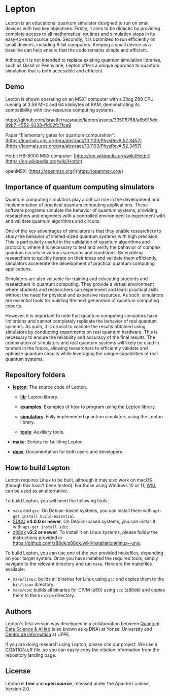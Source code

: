# Lepton
Lepton is an educational quantum simulator designed to run on small devices with two key objectives. Firstly, it aims to be didactic by providing complete access to all mathematical routines and simulation steps in its easy-to-read source code. Secondly, it is optimized to run efficiently on small devices, including 8-bit computers. Keeping a small device as a baseline can help ensure that the code remains simple and efficient.

Although it is not intended to replace existing quantum simulation libraries, such as Qiskit or Pennylane, Lepton offers a unique approach to quantum simulation that is both accessible and efficient.

## Demo
Lepton is shown operating on an MSX1 computer with a Zilog Z80 CPU running at 3.58 MHz and 64 kilobytes of RAM, demonstrating its compatibility with low-resource computing systems.

https://github.com/israelferrazaraujo/lepton/assets/33506768/a8b915dd-89b7-4552-9338-ffd02fc7fce9

Paper "Elementary gates for quantum computation":
[https://journals.aps.org/pra/abstract/10.1103/PhysRevA.52.3457](https://journals.aps.org/pra/abstract/10.1103/PhysRevA.52.3457)

Hotbit HB-8000 MSX computer:
[https://en.wikipedia.org/wiki/Hotbit](https://en.wikipedia.org/wiki/Hotbit)

openMSX:
[https://openmsx.org/](https://openmsx.org/)

## Importance of quantum computing simulators
Quantum computing simulators play a critical role in the development and implementation of practical quantum computing applications. These software programs simulate the behavior of quantum systems, providing researchers and engineers with a controlled environment to experiment with and validate quantum algorithms and circuits.

One of the key advantages of simulators is that they enable researchers to study the behavior of limited-sized quantum systems with high precision. This is particularly useful in the validation of quantum algorithms and protocols, where it is necessary to test and verify the behavior of complex quantum circuits in various scenarios and conditions. By enabling researchers to quickly iterate on their ideas and validate them efficiently, simulators accelerate the development of practical quantum computing applications.

Simulators are also valuable for training and educating students and researchers in quantum computing. They provide a virtual environment where students and researchers can experiment and learn practical skills without the need for physical and expensive resources. As such, simulators are essential tools for building the next generation of quantum computing experts.

However, it is important to note that quantum computing simulators have limitations and cannot completely replicate the behavior of real quantum systems. As such, it is crucial to validate the results obtained using simulators by conducting experiments on real quantum hardware. This is necessary to ensure the reliability and accuracy of the final results. The combination of simulators and real quantum systems will likely be used in tandem in the future, allowing researchers to efficiently validate and optimize quantum circuits while leveraging the unique capabilities of real quantum systems.

## Repository folders
* [**lepton**](/lepton): The source code of Lepton.

    * [**lib**](lepton/lib): Lepton library.

    * [**examples**](lepton/examples): Examples of how to program using the Lepton library.

    * [**simulators**](lepton/simulators): Fully implemented quantum simulators using the Lepton library.

    * [**tools**](lepton/tools): Auxiliary tools.

* [**make**](/make): Scripts for building Lepton.

* [**docs**](/docs): Documentation for both users and developers.

## How to build Lepton
Lepton requires Linux to be built, although it may also work on macOS (though this hasn't been tested). For those using Windows 10 or 11, [WSL](https://learn.microsoft.com/en-us/windows/wsl/) can be used as an alternative.

To build Lepton, you will need the following tools:

* `make` and `gcc`. On Debian-based systems, you can install them with `apt-get install build-essential`.
* [SDCC](http://sdcc.sourceforge.net/) **v4.0.0 or newer**. On Debian-based systems, you can install it with `apt-get install sdcc`.
* [z88dk](https://z88dk.org/) **v2.2 or newer**. To install it on Linux systems, please follow the instructions provided in https://github.com/z88dk/z88dk/wiki/installation#linux--unix.

To build Lepton, you can use one of the two provided makefiles, depending on your target system. Once you have installed the required tools, simply navigate to the relevant directory and run `make`. Here are the makefiles available:

* `make/linux`: builds all binaries for Linux using `gcc` and copies them to the `bin/linux` directory.
* `make/cpm`: builds all binaries for CP/M (z80) using `zcc` (z88dk) and copies them to the `bin/cpm` directory.

## Authors
Lepton's first version was developed in a collaboration between [Quantum Data Science & AI lab](https://quantumpark.yonsei.ac.kr/) (also known as q-DNA) at Yonsei University and [Centro de Informática](https://portal.cin.ufpe.br) at UFPE.

If you are doing research using Lepton, please cite our project.
We use a [CITATION.cff](https://citation-file-format.github.io/) file, so you can easily copy the citation information from the repository landing page.

## License
Lepton is **free** and **open source**, released under the Apache License, Version 2.0.
